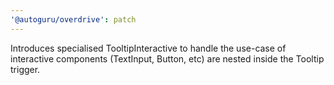 ```yaml
---
'@autoguru/overdrive': patch
---
```


Introduces specialised TooltipInteractive to handle the use-case of interactive
components (TextInput, Button, etc) are nested inside the Tooltip trigger.
